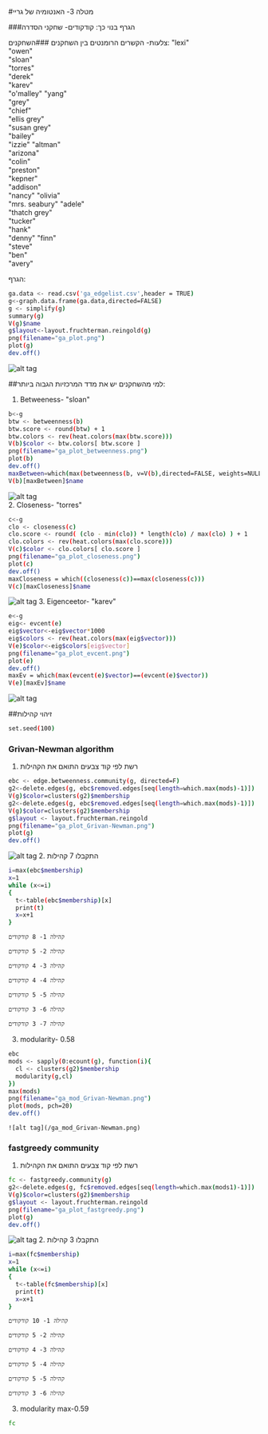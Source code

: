 #מטלה 3- האנטומיה של גריי

###הגרף בנוי כך:
קודקודים- שחקני הסדרה

צלעות- הקשרים הרומנטים בין השחקנים
###השחקנים:
"lexi"         
"owen"         
"sloan"        
"torres"       
"derek"        
"karev"        
"o'malley"
"yang"         
"grey"         
"chief"        
"ellis grey"   
"susan grey"   
"bailey"       
"izzie"
"altman"       
"arizona"      
"colin"        
"preston"      
"kepner"       
"addison"      
"nancy"
"olivia"       
"mrs. seabury" 
"adele"        
"thatch grey"  
"tucker"       
"hank"         
"denny"
"finn"         
"steve"        
"ben"          
"avery"   

הגרף:
```sh
ga.data <- read.csv('ga_edgelist.csv',header = TRUE)
g<-graph.data.frame(ga.data,directed=FALSE)
g <- simplify(g)
summary(g)
V(g)$name
g$layout<-layout.fruchterman.reingold(g)
png(filename="ga_plot.png")
plot(g)
dev.off()
```
![alt tag](/ga_plot.png)

##למי מהשחקנים יש את מדד המרכזיות הגבוה ביותר:
1. Betweeness- "sloan"
```sh
b<-g
btw <- betweenness(b) 
btw.score <- round(btw) + 1 
btw.colors <- rev(heat.colors(max(btw.score))) 
V(b)$color <- btw.colors[ btw.score ] 
png(filename="ga_plot_betweenness.png")
plot(b)
dev.off()
maxBetween=which(max(betweenness(b, v=V(b),directed=FALSE, weights=NULL,nobigint=FALSE,normalized=FALSE))==betweenness(b, v=V(b),directed=FALSE, weights=NULL,nobigint=FALSE,normalized=FALSE))
V(b)[maxBetween]$name
```
![alt tag](/ga_plot_betweenness.png)  
2. Closeness- "torres"
```sh
c<-g
clo <- closeness(c)
clo.score <- round( (clo - min(clo)) * length(clo) / max(clo) ) + 1
clo.colors <- rev(heat.colors(max(clo.score))) 
V(c)$color <- clo.colors[ clo.score ] 
png(filename="ga_plot_closeness.png")
plot(c)
dev.off()
maxCloseness = which((closeness(c))==max(closeness(c)))
V(c)[maxCloseness]$name
```
![alt tag](/ga_plot_closeness.png)
3. Eigenceetor- "karev"
```sh
e<-g
eig<- evcent(e)
eig$vector<-eig$vector*1000
eig$colors <- rev(heat.colors(max(eig$vector))) 
V(e)$color<-eig$colors[eig$vector]
png(filename="ga_plot_evcent.png")
plot(e)
dev.off()
maxEv = which(max(evcent(e)$vector)==(evcent(e)$vector))
V(e)[maxEv]$name
```
![alt tag](/ga_plot_evcent.png)


##זיהוי קהילות
```sh
set.seed(100)
```
### Grivan-Newman algorithm

  1. רשת לפי קוד צבעים התואם את הקהילות
  ```sh
  ebc <- edge.betweenness.community(g, directed=F)
  g2<-delete.edges(g, ebc$removed.edges[seq(length=which.max(mods)-1)])
  V(g)$color=clusters(g2)$membership
  g2<-delete.edges(g, ebc$removed.edges[seq(length=which.max(mods)-1)])
  V(g)$color=clusters(g2)$membership
  g$layout <- layout.fruchterman.reingold
  png(filename="ga_plot_Grivan-Newman.png")
  plot(g)
  dev.off()
  ```
   ![alt tag](/ga_plot_Grivan-Newman.png)
  2. התקבלו 7 קהילות
  ```sh
  i=max(ebc$membership)
  x=1
  while (x<=i)
  {
    t<-table(ebc$membership)[x]
    print(t)
    x=x+1
  }
  ```
    קהילה 1- 8 קודקודים

    קהילה 2- 5 קודקודים

    קהילה 3- 4 קודקודים

    קהילה 4- 4 קודקודים

    קהילה 5- 5 קודקודים

    קהילה 6- 3 קודקודים

    קהילה 7- 3 קודקודים
  3. modularity- 0.58
  
  ```sh
  ebc
  mods <- sapply(0:ecount(g), function(i){
    cl <- clusters(g2)$membership
    modularity(g,cl)
  })
  max(mods)
  png(filename="ga_mod_Grivan-Newman.png")
  plot(mods, pch=20)
  dev.off()
  ```
    ![alt tag](/ga_mod_Grivan-Newman.png)



### fastgreedy community

  1. רשת לפי קוד צבעים התואם את הקהילות
  ```sh
  fc <- fastgreedy.community(g)
  g2<-delete.edges(g, fc$removed.edges[seq(length=which.max(mods1)-1)])
  V(g)$color=clusters(g2)$membership
  g$layout <- layout.fruchterman.reingold
  png(filename="ga_plot_fastgreedy.png")
  plot(g)
  dev.off()
  ```
   ![alt tag](/ga_plot_fastgreedy.png)
  2. התקבלו 3 קהילות
  ```sh
  i=max(fc$membership)
  x=1
  while (x<=i)
  {
    t<-table(fc$membership)[x]
    print(t)
    x=x+1
  }
  ```
    קהילה 1- 10 קודקודים

    קהילה 2- 5 קודקודים

    קהילה 3- 4 קודקודים

    קהילה 4- 5 קודקודים
    
    קהילה 5- 5 קודקודים
    
    קהילה 6- 3 קודקודים
  3. modularity max-0.59
  
  ```sh
  fc
  ```
